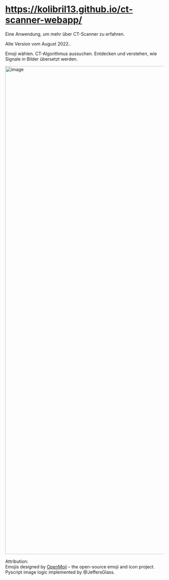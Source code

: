 # https://kolibril13.github.io/ct-scanner-webapp/
Eine Anwendung, um mehr über CT-Scanner zu erfahren.

Alte Version vom August 2022..

Emoji wählen. CT-Algorithmus aussuchen. Entdecken und verstehen, wie Signale in Bilder übersetzt werden.

<img width="1546" alt="image" src="https://user-images.githubusercontent.com/44469195/182235742-2a844573-24be-4507-9dbc-fd366852a202.png">

Attribution:  
Emojis designed by [OpenMoji](https://openmoji.org/) – the open-source emoji and icon project.  
Pyscript image logic implemented by @JeffersGlass.
